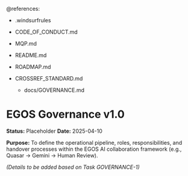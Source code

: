 @references:
- .windsurfrules
- CODE_OF_CONDUCT.md
- MQP.md
- README.md
- ROADMAP.md
- CROSSREF_STANDARD.md

  - docs/GOVERNANCE.md

# EGOS Governance v1.0

**Status:** Placeholder
**Date:** 2025-04-10

**Purpose:** To define the operational pipeline, roles, responsibilities, and handover processes within the EGOS AI collaboration framework (e.g., Quasar -> Gemini -> Human Review).

*(Details to be added based on Task GOVERNANCE-1)* 